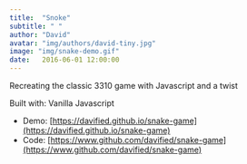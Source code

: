 ```yaml
---
title:  "Snoke"
subtitle: " "
author: "David"
avatar: "img/authors/david-tiny.jpg"
image: "img/snake-demo.gif"
date:   2016-06-01 12:00:00
---
```


Recreating the classic 3310 game with Javascript and a twist  

Built with: Vanilla Javascript  
* Demo: [https://davified.github.io/snake-game](https://davified.github.io/snake-game)  
* Code: [https://www.github.com/davified/snake-game](https://www.github.com/davified/snake-game)  
